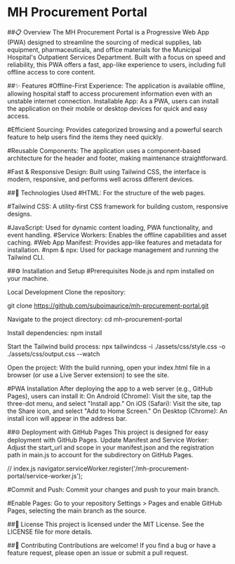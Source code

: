 MH Procurement Portal
======================

##📋 Overview
The MH Procurement Portal is a Progressive Web App (PWA) designed to streamline the sourcing of medical supplies, lab equipment, pharmaceuticals, and office materials for the Municipal Hospital's Outpatient Services Department. Built with a focus on speed and reliability, this PWA offers a fast, app-like experience to users, including full offline access to core content.


##✨ Features
#Offline-First Experience: 
The application is available offline, allowing hospital staff to access procurement information even with an unstable internet connection.
Installable App: As a PWA, users can install the application on their mobile or desktop devices for quick and easy access.

#Efficient Sourcing: 
Provides categorized browsing and a powerful search feature to help users find the items they need quickly.

#Reusable Components: 
The application uses a component-based architecture for the header and footer, making maintenance straightforward.

#Fast & Responsive Design: 
Built using Tailwind CSS, the interface is modern, responsive, and performs well across different devices.


##🚀 Technologies Used
#HTML: 
For the structure of the web pages.

#Tailwind CSS: 
A utility-first CSS framework for building custom, responsive designs.

#JavaScript: 
Used for dynamic content loading, PWA functionality, and event handling.
#Service Workers: 
Enables the offline capabilities and asset caching.
#Web App Manifest: 
Provides app-like features and metadata for installation.
#npm & npx: 
Used for package management and running the Tailwind CLI.


##⚙️ Installation and Setup
#Prerequisites
Node.js and npm installed on your machine.

Local Development
Clone the repository:

git clone https://github.com/suboimaurice/mh-procurement-portal.git

Navigate to the project directory:
cd mh-procurement-portal

Install dependencies:
npm install

Start the Tailwind build process:
npx tailwindcss -i ./assets/css/style.css -o ./assets/css/output.css --watch

Open the project:
With the build running, open your index.html file in a browser (or use a Live Server extension) to see the site.

#PWA Installation
After deploying the app to a web server (e.g., GitHub Pages), users can install it:
On Android (Chrome): Visit the site, tap the three-dot menu, and select "Install app."
On iOS (Safari): Visit the site, tap the Share icon, and select "Add to Home Screen."
On Desktop (Chrome): An install icon will appear in the address bar.


##🌐 Deployment with GitHub Pages
This project is designed for easy deployment with GitHub Pages.
Update Manifest and Service Worker:
Adjust the start_url and scope in your manifest.json and the registration path in main.js to account for the subdirectory on GitHub Pages.

// index.js
navigator.serviceWorker.register('/mh-procurement-portal/service-worker.js');

#Commit and Push: 
Commit your changes and push to your main branch.

#Enable Pages: 
Go to your repository Settings > Pages and enable GitHub Pages, selecting the main branch as the source.


##📄 License
This project is licensed under the MIT License. See the LICENSE file for more details.


##🤝 Contributing
Contributions are welcome! If you find a bug or have a feature request, please open an issue or submit a pull request.